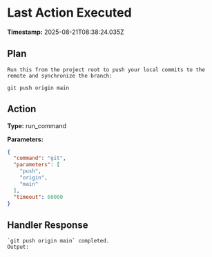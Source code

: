# Last Action Executed

**Timestamp:** 2025-08-21T08:38:24.035Z

## Plan

```
Run this from the project root to push your local commits to the remote and synchronize the branch:

git push origin main
```

## Action

**Type:** run_command

**Parameters:**
```json
{
  "command": "git",
  "parameters": [
    "push",
    "origin",
    "main"
  ],
  "timeout": 60000
}
```

## Handler Response

```
`git push origin main` completed.
Output:

```
